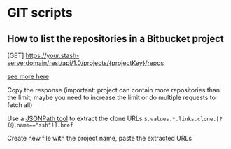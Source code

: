# GIT scripts

## How to list the repositories in a Bitbucket project

[GET] https://your.stash-serverdomain/rest/api/1.0/projects/{projectKey}/repos

[see more here](https://docs.atlassian.com/DAC/rest/stash/3.11.3/stash-rest.html#idp1574208)

Copy the response (important: project can contain more repositories than the limit, maybe you need to increase the limit or do multiple requests to fetch all)

Use a [JSONPath tool](https://extendsclass.com/jsonpath-tester.html) to extract the clone URLs
`$.values.*.links.clone.[?(@.name=="ssh")].href`

Create new file with the project name, paste the extracted URLs
